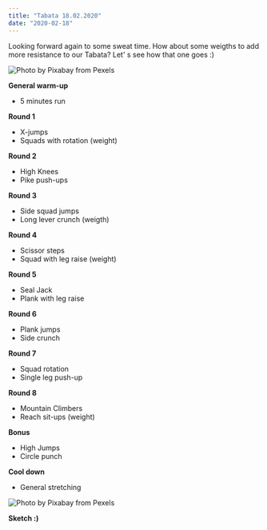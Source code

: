 ```yaml
---
title: "Tabata 18.02.2020"
date: "2020-02-18"
---
```


Looking forward again to some sweat time. How about some weigths to add more resistance to our Tabata? Let' s see how that one goes :)

![](https://i.imgur.com/xu16td7.jpg "Photo by Pixabay from Pexels")

**General warm-up**
- 5 minutes run

**Round 1**
- X-jumps
- Squads with rotation (weight)

**Round 2**
- High Knees
- Pike push-ups

**Round 3**
- Side squad jumps
- Long lever crunch (weigth)

**Round 4**
- Scissor steps
- Squad with leg raise (weight)

**Round 5**
- Seal Jack
- Plank with leg raise

**Round 6**
- Plank jumps
- Side crunch

**Round 7**
- Squad rotation
- Single leg push-up

**Round 8**
- Mountain Climbers
- Reach sit-ups (weight)

**Bonus**
- High Jumps
- Circle punch

**Cool down**
- General stretching


![](https://i.imgur.com/fZqWWTF.jpg "Photo by Pixabay from Pexels")

**Sketch :)**
